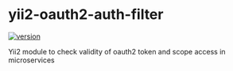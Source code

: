 # yii2-oauth2-auth-filter

[![version][version-badge]][CHANGELOG]

Yii2 module to check validity of oauth2 token and scope access in microservices

[CHANGELOG]: ./CHANGELOG.md
[version-badge]: https://img.shields.io/badge/version-1.1.1-blue.svg